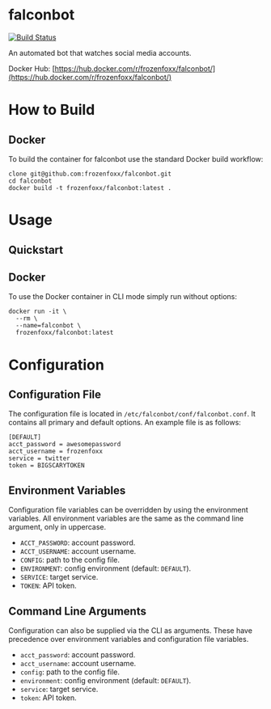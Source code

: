 # falconbot

[![Build Status](https://cloud.drone.io/api/badges/frozenfoxx/falconbot/status.svg?ref=refs/heads/main)](https://cloud.drone.io/frozenfoxx/falconbot)

An automated bot that watches social media accounts.

Docker Hub: [https://hub.docker.com/r/frozenfoxx/falconbot/](https://hub.docker.com/r/frozenfoxx/falconbot/)

# How to Build

## Docker

To build the container for falconbot use the standard Docker build workflow:

```
clone git@github.com:frozenfoxx/falconbot.git
cd falconbot
docker build -t frozenfoxx/falconbot:latest .
```

# Usage

## Quickstart

## Docker

To use the Docker container in CLI mode simply run without options:

```
docker run -it \
  --rm \
  --name=falconbot \
  frozenfoxx/falconbot:latest
```

# Configuration

## Configuration File

The configuration file is located in `/etc/falconbot/conf/falconbot.conf`. It contains all primary and default options. An example file is as follows:

```
[DEFAULT]
acct_password = awesomepassword
acct_username = frozenfoxx
service = twitter
token = BIGSCARYTOKEN
```

## Environment Variables

Configuration file variables can be overridden by using the environment variables. All environment variables are the same as the command line argument, only in uppercase.

* `ACCT_PASSWORD`: account password.
* `ACCT_USERNAME`: account username.
* `CONFIG`: path to the config file.
* `ENVIRONMENT`: config environment (default: `DEFAULT`).
* `SERVICE`: target service.
* `TOKEN`: API token.

## Command Line Arguments

Configuration can also be supplied via the CLI as arguments. These have precedence over environment variables and configuration file variables.
* `acct_password`: account password.
* `acct_username`: account username.
* `config`: path to the config file.
* `environment`: config environment (default: `DEFAULT`).
* `service`: target service.
* `token`: API token.
